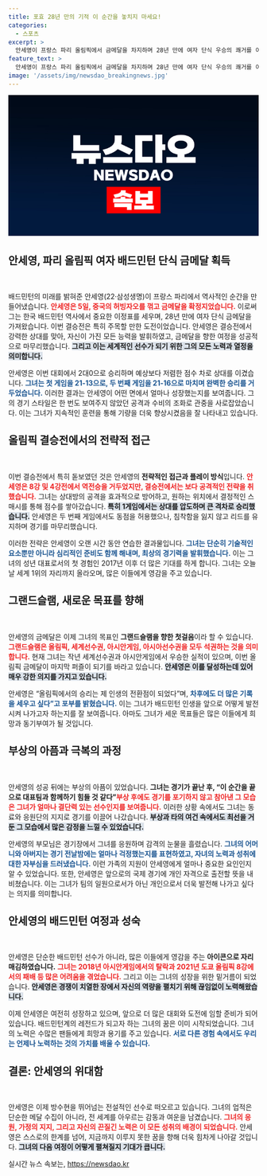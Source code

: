 ```yaml
---
title: 포효 28년 만의 기적 이 순간을 놓치지 마세요!
categories:
  - 스포츠
excerpt: >
  안세영이 프랑스 파리 올림픽에서 금메달을 차지하며 28년 만에 여자 단식 우승의 쾌거를 이뤘다. 역경을 이겨낸 그녀의 투혼과 앞으로의 그랜드슬램 도전이 기대된다!
feature_text: >
  안세영이 프랑스 파리 올림픽에서 금메달을 차지하며 28년 만에 여자 단식 우승의 쾌거를 이뤘다. 역경을 이겨낸 그녀의 투혼과 앞으로의 그랜드슬램 도전이 기대된다!
image: '/assets/img/newsdao_breakingnews.jpg'
---
```


<p><img src="/assets/img/newsdao_breakingnews.jpg" alt="cryptoinkorea 속보" /></p>

<h2 data-ke-size="size26">안세영, 파리 올림픽 여자 배드민턴 단식 금메달 획득</h2>

<p data-ke-size="size16">&nbsp;</p>

<p>배드민턴의 미래를 밝혀준 안세영(22·삼성생명)이 프랑스 파리에서 역사적인 순간을 만들어냈습니다. <b><span style="color: #ee2323;">안세영은 5일, 중국의 허빙자오를 꺾고 금메달을 확정지었습니다.</span></b> 이로써 그는 한국 배드민턴 역사에서 중요한 이정표를 세우며, 28년 만에 여자 단식 금메달을 가져왔습니다. 이번 결승전은 특히 주목할 만한 도전이었습니다. 안세영은 결승전에서 강력한 상대를 맞아, 자신이 가진 모든 능력을 발휘하였고, 금메달을 향한 여정을 성공적으로 마무리했습니다. <b><span style="background-color: #21538527;">그리고 이는 세계적인 선수가 되기 위한 그의 모든 노력과 열정을 의미합니다.</span></b></p>

<p>안세영은 이번 대회에서 2대0으로 승리하며 예상보다 저렴한 점수 차로 상대를 이겼습니다. <b><span style="color: #1a5490;">그녀는 첫 게임을 21-13으로, 두 번째 게임을 21-16으로 마치며 완벽한 승리를 거두었습니다.</span></b> 이러한 결과는 안세영이 어떤 면에서 얼마나 성장했는지를 보여줍니다. 그의 경기 스타일은 한 번도 보여주지 않았던 공격과 수비의 조화로 관중을 사로잡았습니다. 이는 그녀가 지속적인 훈련을 통해 기량을 더욱 향상시켰음을 잘 나타내고 있습니다.</p>

<h2 data-ke-size="size26">올림픽 결승전에서의 전략적 접근</h2>

<p data-ke-size="size16">&nbsp;</p>

<p>이번 결승전에서 특히 돋보였던 것은 안세영의 <b>전략적인 접근과 플레이 방식</b>입니다. <b><span style="color: #ee2323;">안세영은 8강 및 4강전에서 역전승을 거두었지만, 결승전에서는 보다 공격적인 전략을 취했습니다.</span></b> 그녀는 상대방의 공격을 효과적으로 방어하고, 원하는 위치에서 결정적인 스매시를 통해 점수를 쌓아갔습니다. <b><span style="background-color: #21538527;">특히 1게임에서는 상대를 압도하며 큰 격차로 승리했습니다.</span></b> 안세영은 두 번째 게임에서도 동점을 허용했으나, 침착함을 잃지 않고 리드를 유지하며 경기를 마무리했습니다.</p>

<p>이러한 전략은 안세영이 오랜 시간 동안 연습한 결과물입니다. <b><span style="color: #1a5490;">그녀는 단순히 기술적인 요소뿐만 아니라 심리적인 준비도 함께 해내며, 최상의 경기력을 발휘했습니다.</span></b> 이는 그녀의 성년 대표로서의 첫 경험인 2017년 이후 더 많은 기대를 하게 합니다. 그녀는 오늘날 세계 1위의 자리까지 올라오며, 많은 이들에게 영감을 주고 있습니다.</p>

<h2 data-ke-size="size26">그랜드슬램, 새로운 목표를 향해</h2>

<p data-ke-size="size16">&nbsp;</p>

<p>안세영의 금메달은 이제 그녀의 목표인 <b>그랜드슬램을 향한 첫걸음</b>이라 할 수 있습니다. <b><span style="color: #ee2323;">그랜드슬램은 올림픽, 세계선수권, 아시안게임, 아시아선수권을 모두 석권하는 것을 의미합니다.</span></b> 현재 그녀는 작년 세계선수권과 아시안게임에서 우승한 실적이 있으며, 이번 올림픽 금메달이 마지막 퍼즐이 되기를 바라고 있습니다. <b><span style="background-color: #21538527;">안세영은 이를 달성하는데 있어 매우 강한 의지를 가지고 있습니다.</span></b></p>

<p>안세영은 “올림픽에서의 승리는 제 인생의 전환점이 되었다”며, <b><span style="color: #1a5490;">차후에도 더 많은 기록을 세우고 싶다”고 포부를 밝혔습니다.</span></b> 이는 그녀가 배드민턴 인생을 앞으로 어떻게 발전시켜 나가고자 하는지를 잘 보여줍니다. 아마도 그녀가 세운 목표들은 많은 이들에게 희망과 동기부여가 될 것입니다. </p>

<h2 data-ke-size="size26">부상의 아픔과 극복의 과정</h2>

<p data-ke-size="size16">&nbsp;</p>

<p>안세영의 성공 뒤에는 부상의 아픔이 있었습니다. <b>그녀는 경기가 끝난 후, “이 순간을 끝으로 대표팀과 함께하기 힘들 것 같다”</b고 선언했습니다. <b><span style="color: #ee2323;">부상 후에도 경기를 포기하지 않고 참아낸 그 모습은 그녀가 얼마나 결단력 있는 선수인지를 보여줍니다.</span></b> 이러한 상황 속에서도 그녀는 동료와 응원단의 지지로 경기를 이끌어 나갔습니다. <b><span style="background-color: #21538527;">부상과 타의 여건 속에서도 최선을 거둔 그 모습에서 많은 감정을 느낄 수 있었습니다.</span></b></p>

<p>안세영의 부모님은 경기장에서 그녀를 응원하며 감격의 눈물을 흘렸습니다. <b><span style="color: #1a5490;">그녀의 어머니와 아버지는 경기 전날밤에는 얼마나 걱정했는지를 표현하였고, 자녀의 노력과 성취에 대한 자부심을 드러냈습니다.</span></b> 이런 가족의 지원이 안세영에게 얼마나 중요한 요인인지 알 수 있었습니다. 또한, 안세영은 앞으로의 국제 경기에 개인 자격으로 출전할 뜻을 내비쳤습니다. 이는 그녀가 팀의 일원으로서가 아닌 개인으로서 더욱 발전해 나가고 싶다는 의지를 의미합니다.</p>

<h2 data-ke-size="size26">안세영의 배드민턴 여정과 성숙</h2>

<p data-ke-size="size16">&nbsp;</p>

<p>안세영은 단순한 배드민턴 선수가 아니라, 많은 이들에게 영감을 주는 <b>아이콘으로 자리매김하였습니다.</b> <b><span style="color: #ee2323;">그녀는 2018년 아시안게임에서의 탈락과 2021년 도쿄 올림픽 8강에서의 패배 등 많은 어려움을 겪었습니다.</span></b> 그리고 이는 그녀의 성장을 위한 밑거름이 되었습니다. <b><span style="background-color: #21538527;">안세영은 경쟁이 치열한 장에서 자신의 역량을 펼치기 위해 끊임없이 노력해왔습니다.</span></b></p>

<p>이제 안세영은 여전히 성장하고 있으며, 앞으로 더 많은 대회와 도전에 임할 준비가 되어 있습니다. 배드민턴계의 레전드가 되고자 하는 그녀의 꿈은 이미 시작되었습니다. 그녀의 노력은 수많은 팬들에게 희망과 용기를 주고 있습니다. <b><span style="color: #1a5490;">서로 다른 경험 속에서도 우리는 언제나 노력하는 것의 가치를 배울 수 있습니다.</span></b></p>

<h2 data-ke-size="size26">결론: 안세영의 위대함</h2>

<p data-ke-size="size16">&nbsp;</p>

<p>안세영은 이제 방수현을 뛰어넘는 전설적인 선수로 떠오르고 있습니다. 그녀의 업적은 단순한 메달 수집이 아니라, 전 세계를 아우르는 감동과 여운을 남겼습니다. <b><span style="color: #ee2323;">그녀의 응원, 가정의 지지, 그리고 자신의 끈질긴 노력은 이 모든 성취의 배경이 되었습니다.</span></b> 안세영은 스스로의 한계를 넘어, 지금까지 이루지 못한 꿈을 향해 더욱 힘차게 나아갈 것입니다. <b><span style="background-color: #21538527;">그녀의 다음 여정이 어떻게 펼쳐질지 기대가 큽니다.</span></b></p>
실시간 뉴스 속보는, <a href="https://newsdao.kr" rel="dofollow">https://newsdao.kr</a>


